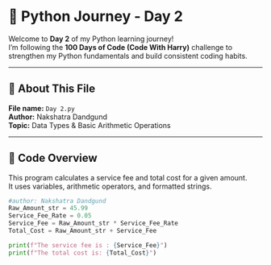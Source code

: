 # 🚀 Python Journey - Day 2

Welcome to **Day 2** of my Python learning journey!  
I’m following the **100 Days of Code (Code With Harry)** challenge to strengthen my Python fundamentals and build consistent coding habits.

---

## 🧠 About This File
**File name:** `Day 2.py`  
**Author:** Nakshatra Dandgund  
**Topic:** Data Types & Basic Arithmetic Operations  

---

## 📄 Code Overview
This program calculates a service fee and total cost for a given amount.  
It uses variables, arithmetic operators, and formatted strings.

```python
#author: Nakshatra Dandgund
Raw_Amount_str = 45.99
Service_Fee_Rate = 0.05
Service_Fee = Raw_Amount_str * Service_Fee_Rate
Total_Cost = Raw_Amount_str + Service_Fee

print(f"The service fee is : {Service_Fee}")
print(f"The total cost is: {Total_Cost}")
